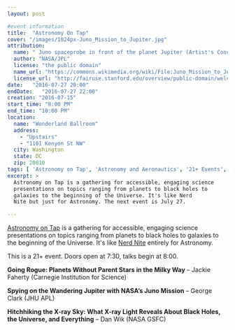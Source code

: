 ```yaml
---
layout: post

#event information
title:  "Astronomy On Tap"
cover: "/images/1024px-Juno_Mission_to_Jupiter.jpg"
attribution:
  name: " Juno spaceprobe in front of the planet Jupiter (Artist's Concept)"
  author: "NASA/JPL"
  license: "the public domain"
  name_url: "https://commons.wikimedia.org/wiki/File:Juno_Mission_to_Jupiter_(2010_Artist%27s_Concept).jpg"
  license_url: "http://fairuse.stanford.edu/overview/public-domain/welcome"
date:   "2016-07-27 20:00"
endDate:   "2016-07-27 22:00"
creation: "2016-07-15"
start_time: "8:00 PM"
end_time: "10:00 PM"
location:
  name: "Wonderland Ballroom"
  address:
    - "Upstairs"
    - "1101 Kenyon St NW"
  city: Washington
  state: DC
  zip: 20010
tags: [ 'Astronomy on Tap', 'Astronomy and Aeronautics', '21+ Events', 'Lectures' ]
excerpt: >
  Astronomy on Tap is a gathering for accessible, engaging science
  presentations on topics ranging from planets to black holes to
  galaxies to the beginning of the Universe. It's like Nerd
  Nite but just for Astronomy. The next event is July 27.

---
```


[Astronomy on Tap](http://astronomyontap.org/) is a gathering
for accessible, engaging science presentations on topics ranging from
planets to black holes to galaxies to the beginning of the Universe.
It's like [Nerd Nite](https://nerdnite.com/) entirely for Astronomy.

This is a 21+ event. Doors open at 7:30, talks begin at 8:00.

**Going Rogue:  Planets Without Parent Stars in the Milky Way** – Jackie Faherty
(Carnegie Institution for Science)

**Spying on the Wandering Jupiter with NASA’s Juno Mission** – George Clark (JHU APL)

**Hitchhiking the X-ray Sky: What X-ray Light Reveals About Black Holes, the
Universe, and Everything** – Dan Wik (NASA GSFC)
